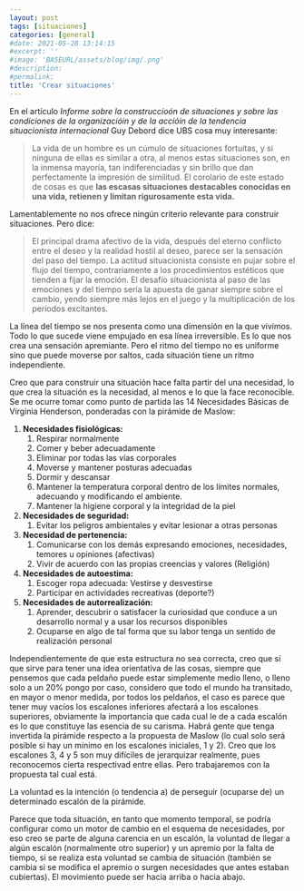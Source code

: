 ```yaml
---
layout: post
tags: [situaciones]
categories: [general]
#date: 2021-05-28 13:14:15
#excerpt: ''
#image: 'BASEURL/assets/blog/img/.png'
#description:
#permalink:
title: 'Crear situaciones'
---
```


En el artículo *Informe sobre la construccioón de situaciones y sobre las condiciones de la organizacióin y de la accióin de la tendencia situacionista internacional* Guy Debord dice UBS cosa muy interesante:

> La vida de un hombre es un cúmulo de situaciones fortuitas, y si ninguna de ellas es similar a otra, al menos estas situaciones son, en la inmensa mayoría, tan indiferenciadas y sin brillo que dan perfectamente la impresión de similitud. El corolario de este estado de cosas es que **las escasas situaciones destacables conocidas en una vida, retienen y limitan rigurosamente esta vida.**

Lamentablemente no nos ofrece ningún criterio relevante para construir situaciones. Pero dice:

> El principal drama afectivo de la vida, después del eterno conflicto entre el deseo y la realidad hostil al deseo, parece ser la sensación del paso del tiempo. La actitud situacionista consiste en pujar sobre el flujo del tiempo, contrariamente a los procedimientos estéticos que tienden a fijar la emoción. El desafío situacionista al paso de las emociones y del tiempo sería la apuesta de ganar siempre sobre el cambio, yendo siempre más lejos en el juego y la multiplicación de los períodos excitantes.

La línea del tiempo se nos presenta como una dimensión en la que vivimos. Todo lo que sucede viene empujado en esa línea irreversible. Es lo que nos crea una sensación apremiante. Pero el ritmo del tiempo no es uniforme sino que puede moverse por saltos, cada situación tiene un ritmo independiente. 

Creo que para construir una situación hace falta partir del una necesidad, lo que crea la situación es la necesidad, al menos e lo que la face reconocible. Se me ocurre tomar como punto de partida las 14 Necesidades Básicas de Virginia Henderson, ponderadas con la pirámide de Maslow:

1. **Necesidades fisiológicas:**
   1. Respirar normalmente
   2. Comer y beber adecuadamente
   3. Eliminar por todas las vías corporales
   4. Moverse y mantener posturas adecuadas
   5. Dormir y descansar
   6. Mantener la temperatura corporal dentro de los límites normales, adecuando y modificando el ambiente.
   7. Mantener la higiene corporal y la integridad de la piel
2. **Necesidades de seguridad:**
   1. Evitar los peligros ambientales y evitar lesionar a otras personas
3. **Necesidad de pertenencia:**
   1. Comunicarse con los demás expresando emociones, necesidades, temores u opiniones (afectivas)
   2. Vivir de acuerdo con las propias creencias y valores (Religión)
4. **Necesidades de autoestima:**
   1. Escoger ropa adecuada: Vestirse y desvestirse
   2. Participar en actividades recreativas (deporte?)
5. **Necesidades de autorrealización:**
   1. Aprender, descubrir o satisfacer la curiosidad que conduce a un desarrollo normal y a usar los recursos disponibles
   2. Ocuparse en algo de tal forma que su labor tenga un sentido de realización personal

Independientemente de que esta estructura no sea correcta, creo que sí que sirve para tener una idea orientativa de las cosas, siempre que pensemos que cada peldaño puede estar simplemente medio lleno, o lleno solo a un 20% pongo por caso, considero que todo el mundo ha transitado, en mayor o menor medida, por todos los peldaños, el caso es parece que tener muy vacíos los escalones inferiores afectará a los escalones superiores, obviamente la importancia que cada cual le de a cada escalón es lo que constituye las esencia de su carisma. Habrá gente que tenga invertida la pirámide respecto a la propuesta de Maslow (lo cual solo será posible si hay un mínimo en los escalones iniciales, 1 y 2). Creo que los escalones 3, 4 y 5 son muy difíciles de jerarquizar realmente, pues reconocemos cierta respectivad entre ellas. Pero trabajaremos con la propuesta tal cual está.

La voluntad es la intención (o tendencia a) de perseguir (ocuparse de) un determinado escalón de la pirámide. 

Parece que toda situación, en tanto que momento temporal, se podría configurar como un motor de cambio en el esquema de necesidades, por eso creo se parte de alguna carencia en un escalón, la voluntad de llegar a algún escalón (normalmente otro superior) y un apremio por la falta de tiempo, si se realiza esta voluntad se cambia de situación (también se cambia si se modifica el apremio o surgen necesidades que antes estaban cubiertas). El movimiento puede ser hacia arriba o hacia abajo.

